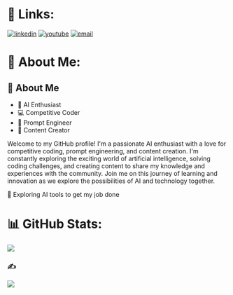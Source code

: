 # 🔗 Links:
 <a href="https://www.linkedin.com/in/naveen-e/"><img src="https://img.icons8.com/color/96/000000/linkedin.png" alt="linkedin"/></a>
 <a href="https://www.youtube.com/@Karadiofficial"><img src="https://img.icons8.com/color/96/000000/youtube.png" alt="youtube"/></a>
   <a href="mailto:naveencoc65@gmail.com"><img src="https://img.icons8.com/color/96/000000/gmail.png" alt="email"/></a>
# 💫 About Me:
## 👋 About Me

- 🤖 AI Enthusiast
- 💻 Competitive Coder
- 📝 Prompt Engineer
- 🎥 Content Creator

Welcome to my GitHub profile! I'm a passionate AI enthusiast with a love for competitive coding, prompt engineering, and content creation. I'm constantly exploring the exciting world of artificial intelligence, solving coding challenges, and creating content to share my knowledge and experiences with the community. Join me on this journey of learning and innovation as we explore the possibilities of AI and technology together. 

🔭 Exploring AI tools to get my job done

# 📊 GitHub Stats:
![](https://github-readme-stats.vercel.app/api/top-langs/?username=NaveenE14&theme=dark&hide_border=false&include_all_commits=true&count_private=true&layout=compact)

### ✍️
![](https://quotes-github-readme.vercel.app/api?type=horizontal&theme=radical)
